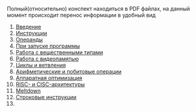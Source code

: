 Полный(относительно) конспект находиться в PDF файлах, на данный момент происходит перенос информации в удобный вид

1) [Введение](Введение.md)
2) [Инструкции](Инструкции.md)
3) [Операнды](Операнды.md)
4) [При запуске программы](<При запуске программы.md>)
5) [Работа с вещественными типами](<Работа с вещественными числами.md>)
6) [Работа с видеопамятью](<Работа с видеопамятью.md>)
7) [Циклы и ветвления](<Циклы и ветвления.md>)
8) [Арифметические и побитовые операции](<Арифметические и побитовые операции.md>)
9) [Аппаратная оптимизация](<Аппаратные оптимизации.md>)
10) [RISC- и CISC-архитектуры](<RISC- и CISC-архитектуры.md>)
11) [Meltdown](<Meltdown.md>)
12) [Строковые инструкции](<Строковые иснтрукции.md>)
13) 
